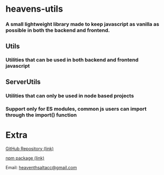 # heavens-utils

### A small lightweight library made to keep javascript as vanilla as possible in both the backend and frontend.


## Utils
### Utilities that can be used in both backend and frontend javascript

## ServerUtils

### Utilities that can only be used in node based projects

### Support only for ES modules, common js users can import through the import() function

# Extra
[GitHub Repository (link)](https://github.com/heavenly05/heavens-utils.git)

[npm package (link)](https://www.npmjs.com/package/heavens-utils)

Email: heaventhsaltacc@gmail.com


